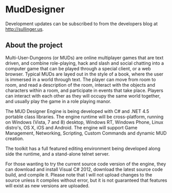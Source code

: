 MudDesigner
===========

Development updates can be subscribed to from the developers blog at http://sullinger.us.

About the project
-------------------

Multi-User-Dungeons (or MUDs) are online multiplayer games that are text driven, and combine role-playing, hack and slash and social chatting into a computer game that can be played through a special client, or a web browser. Typical MUDs are layed out in the style of a book, where the user is immersed in a world through text. The player can move from room to room, and read a description of the room, interact with the objects and characters within a room, and participate in events that take place. Players can interact with each other as they will occupy the same world together, and usually play the game in a role playing manor.

The MUD Designer Engine is being developed with C# and .NET 4.5 portable class libraries. The engine runtime will be cross-platform, running on Windows (Vista, 7 and 8) desktop, Windows RT, Windows Phone, Linux distro's, OS X, iOS and Android. The engine will support Game Management, Networking, Scripting, Custom Commands and dynamic MUD creation. 

The toolkit has a full featured editing environment being developed along side the runtime, and a stand-alone telnet server.

For those wanting to try the current source code version of the engine, they can download and install Visual C# 2012, download the latest source code build, and compile it. Please note that I will not upload changes to the source unless it compiles without error, but it is not guaranteed that features will exist as new versions are uploaded. 
